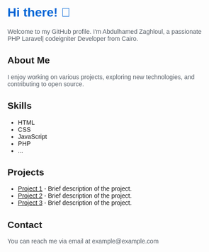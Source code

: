
  <style>
    body {
      font-family: Arial, sans-serif;
      margin: 0;
      padding: 0;
    }
    .container {
      max-width: 800px;
      margin: 0 auto;
      padding: 20px;
    }
    h1 {
      color: #0366d6;
    }
    p {
      color: #586069;
    }
  </style>
</head>
<body>
  <div class="container">
    <h1>Hi there! 👋</h1>
    <p>Welcome to my GitHub profile. I'm Abdulhamed Zaghloul, a passionate PHP Laravel| codeigniter Developer from Cairo.</p>
    <h2>About Me</h2>
    <p>I enjoy working on various projects, exploring new technologies, and contributing to open source.</p>
    <h2>Skills</h2>
    <ul>
      <li>HTML</li>
      <li>CSS</li>
      <li>JavaScript</li>
      <li>PHP</li>
      <li>...</li>
    </ul>
    <h2>Projects</h2>
    <ul>
      <li><a href="#">Project 1</a> - Brief description of the project.</li>
      <li><a href="#">Project 2</a> - Brief description of the project.</li>
      <li><a href="#">Project 3</a> - Brief description of the project.</li>
    </ul>
    <h2>Contact</h2>
    <p>You can reach me via email at example@example.com</p>
  </div>
</body>
</html>
